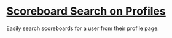 # [Scoreboard Search on Profiles](https://www.mousehuntgame.com/preferences.php?tab=mousehunt-improved-settings#mousehunt-improved-settings-feature-profile-scoreboard-search)

Easily search scoreboards for a user from their profile page.
